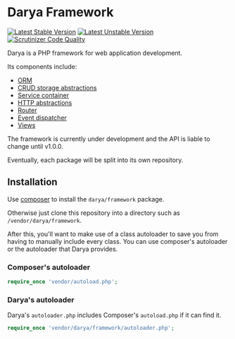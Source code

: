 # Darya Framework

[![Latest Stable Version](https://poser.pugx.org/darya/framework/version)](//packagist.org/packages/darya/framework)
[![Latest Unstable Version](https://poser.pugx.org/darya/framework/v/unstable)](//packagist.org/packages/darya/framework)
[![Scrutinizer Code Quality](https://img.shields.io/scrutinizer/g/darya/framework.svg?style=flat)](https://scrutinizer-ci.com/g/darya/framework/?branch=develop)

Darya is a PHP framework for web application development.

Its components include:

- [ORM](/src/Darya/ORM)
- [CRUD storage abstractions](/src/Darya/Storage)
- [Service container](/src/Darya/Service)
- [HTTP abstractions](/src/Darya/Http)
- [Router](/src/Darya/Routing)
- [Event dispatcher](/src/Darya/Events)
- [Views](/src/Darya/View)

The framework is currently under development and the API is liable to change
until v1.0.0.

Eventually, each package will be split into its own repository.

## Installation

Use [composer](https://getcomposer.org) to install the `darya/framework`
package.

Otherwise just clone this repository into a directory such as
`/vendor/darya/framework`.

After this, you'll want to make use of a class autoloader to save you from
having to manually include every class. You can use composer's autoloader or
the autoloader that Darya provides.

### Composer's autoloader
```php
require_once 'vendor/autoload.php';
```

### Darya's autoloader

Darya's `autoloader.php` includes Composer's `autoload.php` if it can find it.

```php
require_once 'vendor/darya/framework/autoloader.php';
```

